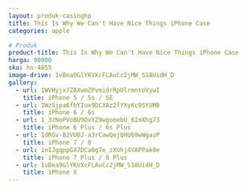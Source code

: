 ```yaml
---
layout: produk-casinghp
title: This Is Why We Can't Have Nice Things iPhone Case
categories: apple

# Produk
product-title: This Is Why We Can't Have Nice Things iPhone Case
harga: 90000
sku: hn-4855
image-drive: 1vBna9GlYKVXcFLAuCc2jMW_S18UidH_D
gallery:
  - url: 1WVHyjx7Z8XwmZPvmidrRpOlrmntoVywI
    title: iPhone 5 / 5s / SE
  - url: 1Wz5jpa6fhYIux9DCXAz2fYXyKc0SYUM8
    title: iPhone 6 / 6s
  - url: 1_3zNoPVoBU9DxYZ9wgooebU_6ImXhg73
    title: iPhone 6 Plus / 6s Plus
  - url: 1dRGv-B2VU0J-a3rCawQejQHU69wWgazP
    title: iPhone 7 / 8
  - url: 1nIJgqppGX7DCa0g7e_zXohj4YAPPak0e
    title: iPhone 7 Plus / 8 Plus
  - url: 1vBna9GlYKVXcFLAuCc2jMW_S18UidH_D
    title: iPhone X
---
```

